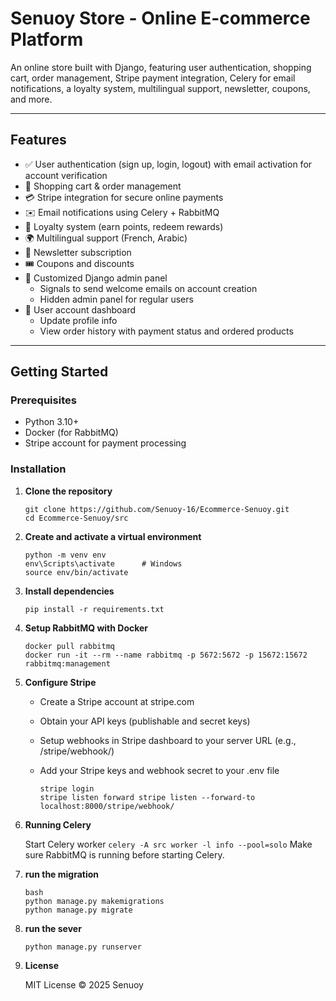 # Senuoy Store - Online E-commerce Platform

An online store built with Django, featuring user authentication, shopping cart, order management, Stripe payment integration, Celery for email notifications, a loyalty system, multilingual support, newsletter, coupons, and more.

---

## Features

- ✅ User authentication (sign up, login, logout) with email activation for account verification  
- 🛒 Shopping cart & order management  
- 💳 Stripe integration for secure online payments  
- ✉️ Email notifications using Celery + RabbitMQ  
- 🎁 Loyalty system (earn points, redeem rewards)  
- 🌍 Multilingual support (French, Arabic)  
- 📰 Newsletter subscription  
- 🎟️ Coupons and discounts  
- 🔐 Customized Django admin panel  
  - Signals to send welcome emails on account creation  
  - Hidden admin panel for regular users  
- 📄 User account dashboard  
  - Update profile info  
  - View order history with payment status and ordered products 

---

## Getting Started

### Prerequisites

  - Python 3.10+  
  - Docker (for RabbitMQ)  
  - Stripe account for payment processing  

### Installation


1. **Clone the repository**
     ```
     git clone https://github.com/Senuoy-16/Ecommerce-Senuoy.git
     cd Ecommerce-Senuoy/src
     ```

2. **Create and activate a virtual environment**
    ```
    python -m venv env
    env\Scripts\activate      # Windows
    source env/bin/activate
    ```


3. **Install dependencies**
    ```
    pip install -r requirements.txt
    ```

4. **Setup RabbitMQ with Docker**
    ```
    docker pull rabbitmq
    docker run -it --rm --name rabbitmq -p 5672:5672 -p 15672:15672 rabbitmq:management
    ```

5. **Configure Stripe**
    - Create a Stripe account at stripe.com
  
    - Obtain your API keys (publishable and secret keys)
  
    - Setup webhooks in Stripe dashboard to your server URL (e.g., /stripe/webhook/)
  
    - Add your Stripe keys and webhook secret to your .env file
  
      ```
      stripe login
      stripe listen forward stripe listen --forward-to localhost:8000/stripe/webhook/
      ```


6. **Running Celery**

    Start Celery worker
        ```
        celery -A src worker -l info --pool=solo
        ```
    Make sure RabbitMQ is running before starting Celery.

7. **run the migration**
    ```
    bash
    python manage.py makemigrations
    python manage.py migrate
    ```

9. **run the sever**
     ```
     python manage.py runserver
     ```

10. **License**

    MIT License © 2025 Senuoy

